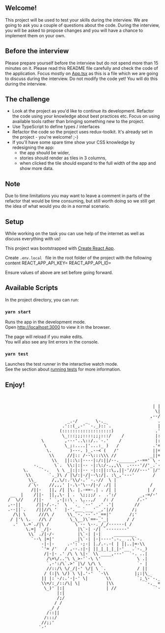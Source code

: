 ## Welcome!

This project will be used to test your skills during the interview. We are going to ask you a couple of questions about the code. During the interview, you will be asked to propose changes and you will have a chance to implement them on your own.


## Before the interview

Please prepare yourself before the interview but do not spend more than 15 minutes on it. Please read this README file carefully and check the code of the application. Focus mostly on [App.tsx](/src/views/App.tsx) as this is a file which we are going to discuss during the interview. Do not modify the code yet! You will do this during the interview.

## The challenge
  - Look at the project as you'd like to continue its development. Refactor the code using your knowledge about best practices etc. Focus on using available tools rather than bringing something new to the project.
  - Use TypeScript to define types / interfaces
  - Refactor the code so the project uses redux-toolkit. It's already set in the project - you're welcome! ;-)
  - If you'll have some spare time show your CSS knowledge by redesigning the app:
    - the app should be wider,
    - stories should render as tiles in 3 columns,
    - when clicked the tile should expand to the full width of the app and show more data.

## Note
Due to time limitations you may want to leave a comment in parts of the refactor that would be time consuming, but still worth doing so we still get the idea of what would you do in a normal scenario.

## Setup

While working on the task you can use help of the internet as well as discuss everything with us!

This project was bootstrapped with [Create React App](https://github.com/facebook/create-react-app).

Create `.env.local ` file in the root folder of the project with the following content
  REACT_APP_API_KEY=
  REACT_APP_API_ID=

Ensure values of above are set before going forward.

## Available Scripts

In the project directory, you can run:

### `yarn start`

Runs the app in the development mode.<br />
Open [http://localhost:3000](http://localhost:3000) to view it in the browser.

The page will reload if you make edits.<br />
You will also see any lint errors in the console.

### `yarn test`

Launches the test runner in the interactive watch mode.<br />
See the section about [running tests](https://facebook.github.io/create-react-app/docs/running-tests) for more information.

## Enjoy!
<pre>

                                                            / /
                                                         | | |  /
                                                          \|_|_/
                                                        ,--/.__/--'
                        _.-/   _   \-._                    .'|
                      .'::(_,-' `-._)::`.                  |:|
                     (:::::::::::::::::::)                .':|
                      \_:::;;;::::;;;:::/    /            |::|
              \        ,---'..\::/..`-.'    /             |::|
               \       \_;:....|'...:_ )   /             .'=||
                \.       )---. )_.--< (   /'             ||=||
                 \\     //|:: /--\:::\\\ //             _||= |
                  \\   ||::\:|----|:/:||/--.______,--==' \ - /
           -._     \`.  \\:|:|-- -|:\:/-.,,\\  .----'//'_.`-'
       \.     `-.   \ \ _|:|:|-- -|::||::\,,||-'////---' |/'
        \\       `._)\ / |\/:|-/|--\:/|. :\_,'---'       /
         \\_      /,,\/:.'\\/-.'`-.-//  \ |
         /`\-    //,,,' |-.\-'\--/|-/ ./| |             /
          /||-   ||, /| |\. |.-==-.| . /| |            | /
  __  |    /||-  ||,,\- | .  \;;;;/ .  .':/         _,-=/-'
 /  \//    /||-  ' `,-|::\ . \,..,/   /: /         /.-'
 ,--||      /||-/.-.'  \  `._ `--' _.' .'|        //
 .--||`.    /||//\ '   |-'.___`___' _,'|//       /;
   /\| \     ///\ /     \\_`-.`--`-'_==|'       /;'
  / |'\ \.   //\ /       \_\__)\`==-_'_|       / /
   .'  \.=`./|\ /          \`-- \--._/_/------( /
        \.=| `_/|-          |\`-| -/| `--------'
         \\` ./|-/-         |\`-| |-|     ________
          `--\ |=|'        _|\`-| |-|----'.-._ ..\`-.
              -|-|-     .-':`-;-| |./.-.-( | ||..|=-\\
              `'= /'   / ,--.:|-| ||_|_|_|_|-'__ .`-._)
               /|-|- .' /\ \ \|-` \\ ____,---'  `-. ..|
                /\=\/..'\ \_>-'`-\ \'              \ .|
                `,-':/\`.>' |\/ \/\ \              `- |
                //::/\ \/_/|-' \/| \ `.            / ||
               / (:|\ \/) \ \|.'-'  `-\\          |;:|\_
              || |:`-/:.'-|-' \|       \\          `;_\-`-._
              \\=/:_/::/\| \|          |\\            `-._ =`-._
               \_)' |:|                | //               `--.__`-.
                    |:|                                         )\|
                    /;/                                         / (\_
                   / /                                         |\\;;_`-.
                 _/ /                                          ' `---\.-\
                /::||      
               /:::/
              //;;'
             `-'
</pre>             
